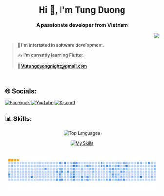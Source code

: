 <h1 align="center">Hi 👋, I'm Tung Duong</h1>
<p align="center">
  <h3 align="center">A passionate developer from Vietnam</h3>
</p>

<img align="right" src="https://visitor-badge.laobi.icu/badge?page_id=Devcujx2112.Devcujx2112" />
<br/>

> 👀 **I'm interested in software development.**
> 
> ✍ **I’m currently learning Flutter.**
>
> 💼 **Vutungduongnight@gmail.com**

<br/>

## 🌐 Socials:
[![Facebook](https://img.shields.io/badge/Facebook-%231877F2.svg?logo=Facebook&logoColor=white)](https://facebook.com/https://www.facebook.com/profile.php?id=100025377165179) [![YouTube](https://img.shields.io/badge/YouTube-%23FF0000.svg?logo=YouTube&logoColor=white)](https://youtube.com/@https://www.youtube.com/@Devcujx) [![Discord](https://img.shields.io/badge/Discord-%237289DA.svg?logo=discord&logoColor=white)](https://discord.gg/tungdvu) 


##  📊 Skills:

<div align="center">
    <img src="https://github-readme-stats.vercel.app/api/top-langs/?username=Devcujx2112&theme=dark&hide_border=false&include_all_commits=false&count_private=false&layout=compact" alt="Top Languages" />
  <br/>
    <br>
    <a href="https://skillicons.dev">
        <img src="https://skillicons.dev/icons?i=cpp,flutter,dart,java,php,apple,androidstudio,idea,github" alt="My Skills" />
    </a>
</div>
<br/>
<br>




<div align="center">
  <img src="https://github.com/Devcujx2112/Devcujx2112/blob/output/github-contribution-grid-snake.gif" alt="snake gif" />
</div>

